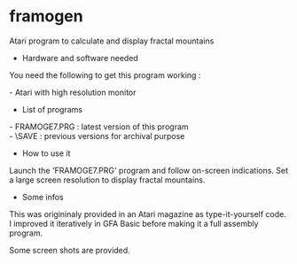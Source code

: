 # framogen

Atari program to calculate and display fractal mountains

* Hardware and software needed

You need the following to get this program working :

\- Atari with high resolution monitor<br>

* List of programs

\- FRAMOGE7.PRG : latest version of this program<br>
\- \\SAVE : previous versions for archival purpose<br>

* How to use it

Launch the 'FRAMOGE7.PRG' program and follow on-screen indications. Set a large screen resolution to display fractal mountains.

* Some infos

This was origininaly provided in an Atari magazine as type-it-yourself code. I improved it iteratively in GFA Basic before making it a full assembly program.

Some screen shots are provided.
